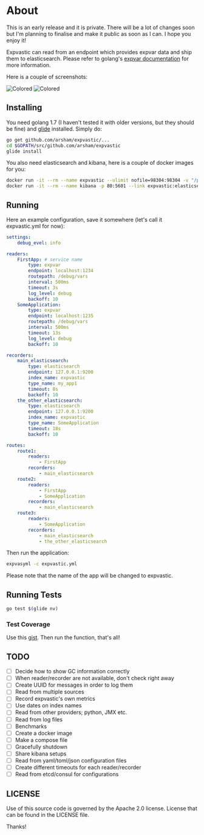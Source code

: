 # About

This is an early release and it is private. There will be a lot of changes soon but I'm planning to finalise and make it public  as soon as I can. I hope you enjoy it!

Expvastic can read from an endpoint which provides expvar data and ship them to elasticsearch. Please refer to golang's [expvar documentation](https://golang.org/pkg/expvar/) for more information.

Here is a couple of screenshots:

![Colored](http://i.imgur.com/6kB88g4.png)
![Colored](http://i.imgur.com/0ROSWsM.png)

## Installing

You need golang 1.7 (I haven't tested it with older versions, but they should be fine) and [glide](https://github.com/Masterminds/glide) installed. Simply do:

```bash
go get github.com/arsham/expvastic/...
cd $GOPATH/src/github.com/arsham/expvastic
glide install
```

You also need elasticsearch and kibana, here is a couple of docker images for you:

```bash
docker run -it --rm --name expvastic --ulimit nofile=98304:98304 -v "/path/to/somewhere/expvastic":/usr/share/elasticsearch/data elasticsearch
docker run -it --rm --name kibana -p 80:5601 --link expvastic:elasticsearch -p 5601:5601 kibana
```

## Running

Here an example configuration, save it somewhere (let's call it expvastic.yml for now):

```yaml
settings:
    debug_evel: info

readers:
    FirstApp: # service name
        type: expvar
        endpoint: localhost:1234
        routepath: /debug/vars
        interval: 500ms
        timeout: 3s
        log_level: debug
        backoff: 10
    SomeApplication:
        type: expvar
        endpoint: localhost:1235
        routepath: /debug/vars
        interval: 500ms
        timeout: 13s
        log_level: debug
        backoff: 10

recorders:
    main_elasticsearch:
        type: elasticsearch
        endpoint: 127.0.0.1:9200
        index_name: expvastic
        type_name: my_app1
        timeout: 8s
        backoff: 10
    the_other_elasticsearch:
        type: elasticsearch
        endpoint: 127.0.0.1:9200
        index_name: expvastic
        type_name: SomeApplication
        timeout: 18s
        backoff: 10

routes:
    route1:
        readers:
            - FirstApp
        recorders:
            - main_elasticsearch
    route2:
        readers:
            - FirstApp
            - SomeApplication
        recorders:
            - main_elasticsearch
    route3:
        readers:
            - SomeApplication
        recorders:
            - main_elasticsearch
            - the_other_elasticsearch
```

Then run the application:

```bash
expvasyml -c expvastic.yml
```

Please note that the name of the app will be changed to expvastic.

## Running Tests

```bash
go test $(glide nv)
```

### Test Coverage

Use this [gist](https://gist.github.com/arsham/f45f7e7eea7e18796bc1ed5ced9f9f4a). Then run the function, that's all!

## TODO
- [ ] Decide how to show GC information correctly
- [ ] When reader/recorder are not available, don't check right away
- [ ] Create UUID for messages in order to log them
- [ ] Read from multiple sources
- [ ] Record expvastic's own metrics
- [ ] Use dates on index names
- [ ] Read from other providers; python, JMX etc.
- [ ] Read from log files
- [ ] Benchmarks
- [ ] Create a docker image
- [ ] Make a compose file
- [ ] Gracefully shutdown
- [ ] Share kibana setups
- [ ] Read from yaml/toml/json configuration files
- [ ] Create different timeouts for each reader/recorder
- [ ] Read from etcd/consul for configurations

## LICENSE

Use of this source code is governed by the Apache 2.0 license. License that can be found in the LICENSE file.

Thanks!

